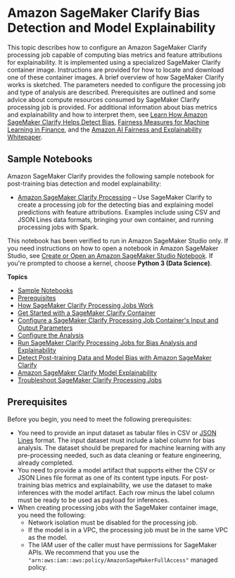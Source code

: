 # Amazon SageMaker Clarify Bias Detection and Model Explainability<a name="clarify-configure-processing-jobs"></a>

This topic describes how to configure an Amazon SageMaker Clarify processing job capable of computing bias metrics and feature attributions for explainability\. It is implemented using a specialized SageMaker Clarify container image\. Instructions are provided for how to locate and download one of these container images\. A brief overview of how SageMaker Clarify works is sketched\. The parameters needed to configure the processing job and type of analysis are described\. Prerequisites are outlined and some advice about compute resources consumed by SageMaker Clarify processing job is provided\. For additional information about bias metrics and explainability and how to interpret them, see [Learn How Amazon SageMaker Clarify Helps Detect Bias](http://aws.amazon.com/blogs/machine-learning/learn-how-amazon-sagemaker-clarify-helps-detect-bias), [Fairness Measures for Machine Learning in Finance](https://pages.awscloud.com/rs/112-TZM-766/images/Fairness.Measures.for.Machine.Learning.in.Finance.pdf), and the [Amazon AI Fairness and Explainability Whitepaper](https://pages.awscloud.com/rs/112-TZM-766/images/Amazon.AI.Fairness.and.Explainability.Whitepaper.pdf)\.

## Sample Notebooks<a name="clarify-post-training-bias-model-explainability-sample-notebooks"></a>

Amazon SageMaker Clarify provides the following sample notebook for post\-training bias detection and model explainability:
+ [Amazon SageMaker Clarify Processing](https://sagemaker-examples.readthedocs.io/en/latest/sagemaker-clarify/index.html#sagemaker-clarify-processing) – Use SageMaker Clarify to create a processing job for the detecting bias and explaining model predictions with feature attributions\. Examples include using CSV and JSON Lines data formats, bringing your own container, and running processing jobs with Spark\.

This notebook has been verified to run in Amazon SageMaker Studio only\. If you need instructions on how to open a notebook in Amazon SageMaker Studio, see [Create or Open an Amazon SageMaker Studio Notebook](notebooks-create-open.md)\. If you're prompted to choose a kernel, choose **Python 3 \(Data Science\)**\.

**Topics**
+ [Sample Notebooks](#clarify-post-training-bias-model-explainability-sample-notebooks)
+ [Prerequisites](#clarify-processing-job-configure-prerequisites)
+ [How SageMaker Clarify Processing Jobs Work](clarify-processing-job-configure-how-it-works.md)
+ [Get Started with a SageMaker Clarify Container](clarify-processing-job-configure-container.md)
+ [Configure a SageMaker Clarify Processing Job Container's Input and Output Parameters](clarify-processing-job-configure-parameters.md)
+ [Configure the Analysis](clarify-processing-job-configure-analysis.md)
+ [Run SageMaker Clarify Processing Jobs for Bias Analysis and Explainability](clarify-processing-job-run.md)
+ [Detect Post\-training Data and Model Bias with Amazon SageMaker Clarify](clarify-detect-post-training-bias.md)
+ [Amazon SageMaker Clarify Model Explainability](clarify-model-explainability.md)
+ [Troubleshoot SageMaker Clarify Processing Jobs](clarify-processing-job-run-troubleshooting.md)

## Prerequisites<a name="clarify-processing-job-configure-prerequisites"></a>

Before you begin, you need to meet the following prerequisites: 
+ You need to provide an input dataset as tabular files in CSV or [JSON Lines](https://jsonlines.org/) format\. The input dataset must include a label column for bias analysis\. The dataset should be prepared for machine learning with any pre\-processing needed, such as data cleaning or feature engineering, already completed\.
+ You need to provide a model artifact that supports either the CSV or JSON Lines file format as one of its content type inputs\. For post\-training bias metrics and explainability, we use the dataset to make inferences with the model artifact\. Each row minus the label column must be ready to be used as payload for inferences\.
+ When creating processing jobs with the SageMaker container image, you need the following:
  + Network isolation must be disabled for the processing job\.
  + If the model is in a VPC, the processing job must be in the same VPC as the model\.
  + The IAM user of the caller must have permissions for SageMaker APIs\. We recommend that you use the `"arn:aws:iam::aws:policy/AmazonSageMakerFullAccess"` managed policy\.